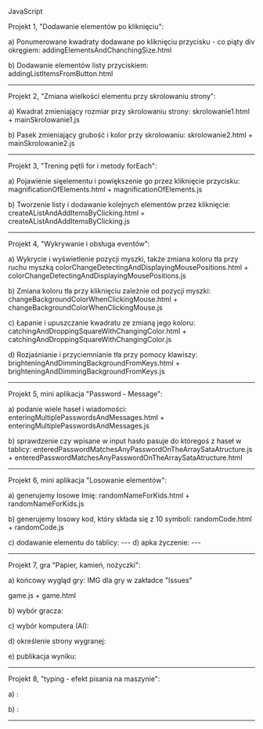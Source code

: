 JavaScript

Projekt 1, "Dodawanie elementów po kliknięciu":

a) Ponumerowane kwadraty dodawane po kliknięciu przycisku  - co piąty div okręgiem:
addingElementsAndChanchingSize.html

b) Dodawanie elementów listy przyciskiem:
addingListItemsFromButton.html

-----------------------------------------------------------------------------------------------------------------------------------

Projekt 2, "Zmiana wielkości elementu przy skrolowaniu strony":

a) Kwadrat zmieniający rozmiar przy skrolowaniu strony:
skrolowanie1.html + mainSkrolowanie1.js

b) Pasek zmieniający grubość i kolor przy skrolowaniu:
skrolowanie2.html + mainSkrolowanie2.js

-----------------------------------------------------------------------------------------------------------------------------------

Projekt 3, "Trening pętli for i metody forEach":

a) Pojawienie sięelementu i powiększenie go przez kliknięcie przycisku:
magnificationOfElements.html + magnificationOfElements.js

b) Tworzenie listy i dodawanie kolejnych elementów przez kliknięcie:
createAListAndAddItemsByClicking.html + createAListAndAddItemsByClicking.js

-----------------------------------------------------------------------------------------------------------------------------------

Projekt 4, "Wykrywanie i obsługa eventów":

a) Wykrycie i wyświetlenie pozycji myszki, także zmiana koloru tła przy ruchu myszką
colorChangeDetectingAndDisplayingMousePositions.html + colorChangeDetectingAndDisplayingMousePositions.js

b) Zmiana koloru tła przy kliknięciu zależnie od pozycji myszki:
changeBackgroundColorWhenClickingMouse.html + changeBackgroundColorWhenClickingMouse.js

c) Łapanie i upuszczanie kwadratu ze zmianą jego koloru:
catchingAndDroppingSquareWithChangingColor.html + catchingAndDroppingSquareWithChangingColor.js

d) Rozjaśnianie i przyciemnianie tła przy pomocy klawiszy:
brighteningAndDimmingBackgroundFromKeys.html + brighteningAndDimmingBackgroundFromKeys.js

-----------------------------------------------------------------------------------------------------------------------------------

Projekt 5,  mini aplikacja "Password - Message":

a) podanie wiele haseł i wiadomości:
enteringMultiplePasswordsAndMessages.html + enteringMultiplePasswordsAndMessages.js

b) sprawdzenie czy wpisane w input hasło pasuje do któregoś z haseł w tablicy:
enteredPasswordMatchesAnyPasswordOnTheArraySataAtructure.js + enteredPasswordMatchesAnyPasswordOnTheArraySataAtructure.html


-----------------------------------------------------------------------------------------------------------------------------------

Projekt 6,  mini aplikacja "Losowanie elementów":

a) generujemy losowe Imię:
randomNameForKids.html + randomNameForKids.js

b) generujemy losowy kod, który składa się z 10 symboli:
randomCode.html + randomCode.js

c) dodawanie elementu do tablicy: ---
d) apka życzenie: ---




-----------------------------------------------------------------------------------------------------------------------------------

Projekt 7,  gra "Papier, kamień, nożyczki":

a) końcowy wygląd gry:
IMG dla gry w zakładce "Issues"

game.js + game.html

b) wybór gracza:


c) wybór komputera (AI):


d) określenie strony wygranej:


e) publikacja wyniku:




-----------------------------------------------------------------------------------------------------------------------------------

Projekt 8,  "typing - efekt pisania na maszynie":

a) :


b) :



-----------------------------------------------------------------------------------------------------------------------------------
